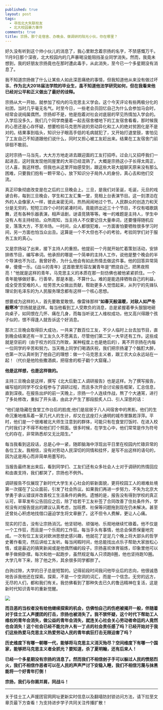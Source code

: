 ```yaml
---
published: true
layout: post
tags:
  - 寻找北大失联校友
  - 北大校园暴力事件
comments: true
title: 宗扬，那个走宿舍、办晚会、做调研的阳光小伙，你在哪里？
---
```


好久没有听到这个帅小伙儿的消息了，我心里默念着宗扬的名字，不禁感慨万千。11月9日那个深夜，北大校园内的几声暴喝没能阻挡圣业同学消失。然而，我竟未想到，我的好朋友宗扬竟也在那时遭此毒手，从此消失，至今已一个多星期没有消息了。

我不知道宗扬做了什么让某些人如此深恶痛绝的事情，但我知道他从来没有做过坏事。**作为北大2018届法学院的毕业生，虽不知道他法学研究如何，但在我看来他已经对公平和正义做出了最好的诠释。**

宗扬从大一开始，就参加了校内的马克思主义学会。这个今天评论有些两极分化的社团，当时几乎毫无名气。时至今日，一些老会员回忆自己为什么会参加马会时，经常会说纯属偶然。宗扬却不是，他是抱着对社会对底层的罕见热情加入学会的。入学后没多久，我们几个同学商量着一起去宿舍楼地下的工友宿舍看看，那时候我的心思还是心存怀疑，想要检验马克思所说的劳动异化和工人的绝对贫困化是不是对的。结果事到临头，知识分子眼高手低的毛病就犯了，又开始打退堂鼓，害怕见了工友自己不知道跟他们说什么，同时又担心被工友赶出来。结果在工友宿舍门前徘徊不敢前。

这时宗扬一马当先，大大方方地走进去跟迎面的工友打招呼。过会儿又招呼我们一起进去，这时我发现他同屋里的大哥已经混熟了。大概是宗扬这小子长得太周正，讨人喜，我这样想。但我也从这里开始感受到，跟这些大哥大姐聊天原来没有那么困难，只要我们抱有一颗平常心，放下知识分子局外人的身份，真心去和他们交流。

真正印象彻底改变是在之后的三旦晚会上。三旦，是我们对圣诞，毛诞，元旦的戏谑合称，每到三旦晚会，学生和工友汇集一堂，竞相上台表演节目。这一刻漂泊在外的人会像家人一样，彼此亲密无间，热热闹闹地过个节。人民群众的创造力和天分是无穷的，短短三四个小时的紧凑时间，竟能挤出近三十个节目，不仅有唱歌跳舞，还有各种乐器表演，相声话剧，谜语竞猜等等。唯一的难题是主持人，学生中没有人有主持经验。众所周知，当主持人不仅要记住大量串词，还要懂得随机应变，落落大方，不至冷场。一时间，众人都很犯难，一方面害怕要牺牲很多学习时间，另一方面也怕当众出丑。这算是一个不大但也不小的考验，考验同学们对于服务工友的真心。

又是宗扬站了出来，接下主持人的重担。他提前一个月就开始忙着策划活动，安排排练节目，编写串词。他承担的哪是一个简单的主持人工作，说他是整个晚会的半个导演也不为过。我曾好奇，为什么他会有如此热情去做这件事。他的回答异常简单，傻傻一乐。《战斗的青年》这首歌里形容左翼青年是“燃烧自己，把黑夜照亮！”他就是这样的青年，马克思主义的本质在那一刻仿佛也被他紧紧抓住。一个青年能够做好事，行善举，那是本能，不算什么。难的是能选择牺牲自己的利益，成全受苦受难的人，给劳苦大众做出贡献，帮助更多人觉悟起来，从列宁的先锋队理论到毛泽东的为人民服务理念都有这样一个核心思想。

想要成为这样的人，首先要敢爱敢恨。像雷锋那样“**如春天般温暖，对敌人如严冬般寒冷**”宗扬就是这样。每当他看到工人受欺负的消息，总是紧握着拳头狠狠地砸向桌子，如同恨在几怀、痛在几身，而每当听说工人维权成功，他又高兴得跟个孩子似的，恨不得逢人就告诉这个好消息。

那次三旦晚会取得巨大成功，一共来了数百位工友，不少人临时上台去加节目，直到晚会结束还有一半工友久久不愿离去，尽管他们第二天一大早还有工作。这些成就是空前的（由于校方的压力所致，某种程度上也是绝后的），离不开宗扬在内每一位同学的辛苦和努力。当天晚上同学们喝酒庆祝，我们把宗扬灌了个酩酊大醉，也第一次认真听到了他自己的理想：做一个马克思主义者，跟工农大众永远站在一起！（代价是他险些撒酒疯，把宿舍的柜子戳个大窟窿。）

**他是这样想，也是这样做的。**

主持三旦晚会是这样，撰写《北大后勤工人调研报告》也是这样。为了撰写报告，编写组的同学不仅全程参与了调研过程，而且多次开会讨论报告框架，汇总信息，直到深夜。在报告出炉的前一天晚上，宗扬一个人连续作战，熬了个大通宵，进行了多处修改，重拟了开头语，由此才产生了那段脍炙人口、引人深思的话：

“他们是隐藏在食堂工作台后的脸庞;他们是屈居于八人间宿舍中的黑影。他们的生命沉重地维系着一家几代人的生计，却又在这座灯火通明的城市里飘若浮萍。平时，他们是一个很难被北大师生注意到的群体，可能只有在食堂打饭时、在进入校门时我们才不得不和他们打个照面。很多时候，在学生心中，他们常常是作为符号化的存在，非常熟悉却又无比陌生。”

每当我看到这段话，总是心中一紧，随即脑海中浮现出平日里在校园内忙碌异常的各位工友。我相信，没有对劳动人民深切的同情和挂怀，是写不出这样的语句的，因为这是用心而非简单用墨写的。

当报告最终发出来后，看到同学们、工友们还有众多社会人士对于调研的热情回应和由衷支持，我们都哭了，宗扬也不例外。

调研报告不仅展现了新时代大学生关心社会的崭新面貌，更将校园工人的艰难处境第一次摆在了公众面前，引发了社会热议。如果我们再进一步努力，不失为北京大学勇于承认错误并改善校工生活条件的典例。遗憾的是，报告没有得到学校的真正认可，草草发布公告回应之后，除了给若干工友补签了合同改善了住处条件外，学校没有对报告提出的建议认真考虑，加班费、社保等问题拖到现在仍未解决。甚至还曾处心积虑地找借口逼迫学生将文章删了。这不但令人费解，更让人心痛。

现实的打击，没有让宗扬消沉。他坚韧地、顽强地、乐观地继续忙碌着。他不仅是一个工作狂，而且是一个乐观的工作狂。每当手头有事情，他总会保质保量地完成。一次有位工友说对欧洲思想史感兴趣，他就花了足足几个晚上将大部头的哲学史著作看完，然后讲给工友听。每当闲暇时间，他总能找出点乐子帮助大家放松心情，或是最近的搞笑新闻或是他偶然编的段子。宗扬喜欢体育锻炼，印象里他可以单手做俯卧撑。每次和他一起跑步，虽然规定每人只须跑8圈，他也坚持跑10圈。大学几年下来，除了他之外，其余很多同学都胖了。

白驹过隙，大学的日子总是短暂的。记得前段时间我问他毕业后的志向，他很诚恳地告诉我他还在探索。探索，不是一个空洞的词汇，而是一个信念。无穷的远方，无尽的人们，都和我们有关。我仿佛看到了那种失去已久的鲁迅精神在复活，这是新时代知识青年的重新觉醒。

<img src="https://i.loli.net/2018/11/20/5bf3f365e6090.jpg">

**而丑恶的当权者没有给他继续探索的机会，仿佛怕自己的伤疤被揭开一般，伴随着对于佳士工人声援团的打击，宗扬也被消失了。我不禁怀疑，这个时代下帮助工人维权的青年会消失，做公益的青年会消失，就连关心社会关心劳动者命运的人竟然也会消失！这个社会已经不能允许人有一丁点的社会责任感了吗？已经开始对于我们这些热爱马克思主义热爱劳动人民的青年疯狂打击无限迫害了吗？**

**历史维度下有哪一朝哪一代，能够将马克思主义消灭殆尽？空间维度下有哪一个国家，能够把马克思主义者全抓光？要知道，杀了夏明翰，还有后来人！**

**已经一个多星期没有宗扬的消息了。然而我们不相信刽子手可以躲过人民的愤怒烈火，我们不相信作恶者可以在人民的声声严讨下安稳入睡，我们不相信污蔑与抹黑能将一个好青年打倒！**

**宗扬，我们与你肩并肩，同战斗！**

---
关于佳士工人声援团官网网址更新实时信息以及翻墙防封锁访问方法，请下拉至文章页最下方查看！为支持进步学子共同关注传播扩散！
